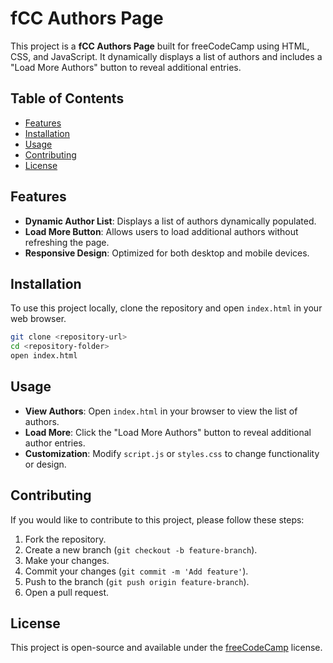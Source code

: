 # fCC Authors Page

This project is a **fCC Authors Page** built for freeCodeCamp using HTML, CSS, and JavaScript. It dynamically displays a list of authors and includes a "Load More Authors" button to reveal additional entries.

## Table of Contents

- [Features](#features)
- [Installation](#installation)
- [Usage](#usage)
- [Contributing](#contributing)
- [License](#license)

## Features

- **Dynamic Author List**: Displays a list of authors dynamically populated.
- **Load More Button**: Allows users to load additional authors without refreshing the page.
- **Responsive Design**: Optimized for both desktop and mobile devices.

## Installation

To use this project locally, clone the repository and open `index.html` in your web browser.

```bash
git clone <repository-url>
cd <repository-folder>
open index.html
```

## Usage

- **View Authors**: Open `index.html` in your browser to view the list of authors.
- **Load More**: Click the "Load More Authors" button to reveal additional author entries.
- **Customization**: Modify `script.js` or `styles.css` to change functionality or design.

## Contributing

If you would like to contribute to this project, please follow these steps:

1. Fork the repository.
2. Create a new branch (`git checkout -b feature-branch`).
3. Make your changes.
4. Commit your changes (`git commit -m 'Add feature'`).
5. Push to the branch (`git push origin feature-branch`).
6. Open a pull request.

## License

This project is open-source and available under the [freeCodeCamp](https://www.freecodecamp.org) license.
